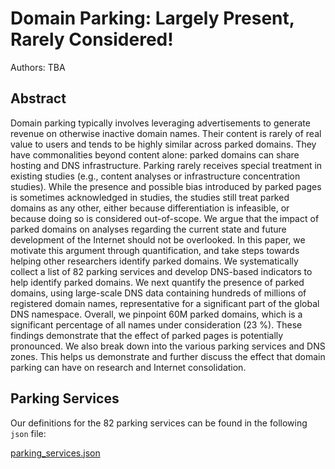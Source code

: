# Domain Parking: Largely Present, Rarely Considered!

Authors: TBA

## Abstract

Domain parking typically involves leveraging advertisements to generate revenue on otherwise inactive domain names. Their content is rarely of real value to users and tends to be highly similar across parked domains. They have commonalities beyond content alone: parked domains can share hosting and DNS infrastructure. Parking rarely receives special treatment in existing studies (e.g., content analyses or infrastructure concentration studies). While the presence and possible bias introduced by parked pages is sometimes acknowledged in studies, the studies still treat parked domains as any other, either because differentiation is infeasible, or because doing so is considered out-of-scope.
We argue that the impact of parked domains on analyses regarding the current state and future development of the Internet should not be overlooked. In this paper, we motivate this argument through quantification, and take steps towards helping other researchers identify parked domains.
We systematically collect a list of 82 parking services and develop DNS-based indicators to help identify parked domains. We next quantify the presence of parked domains, using large-scale DNS data containing hundreds of millions of registered domain names, representative for a significant part of the global DNS namespace. Overall, we pinpoint 60M parked domains, which is a significant percentage of all names under consideration (23 %). These findings demonstrate that the effect of parked pages is potentially pronounced. We also break down into the various parking services and DNS zones. This helps us demonstrate and further discuss the effect that domain parking can have on research and Internet consolidation.

## Parking Services

Our definitions for the 82 parking services can be found in the following `json` file:

[parking_services.json](https://tma22-parking.github.io/parking_services.json)
